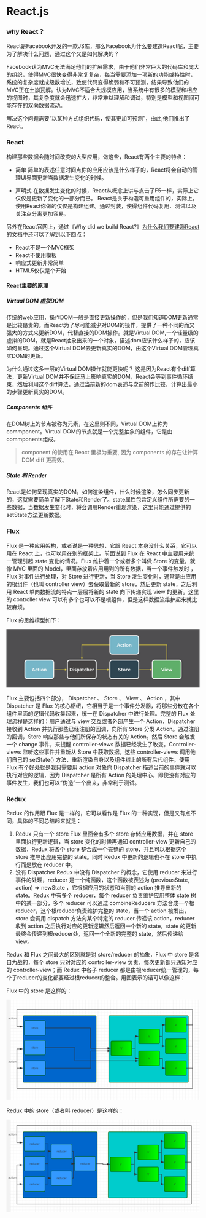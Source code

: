 # React.js
### why React？
React是Facebook开发的一款JS库，那么Facebook为什么要建造React呢，主要为了解决什么问题，通过这个又是如何解决的？

Facebook认为MVC无法满足他们的扩展需求，由于他们非常巨大的代码库和庞大的组织，使得MVC很快变得非常复复杂，每当需要添加一项新的功能或特性时，系统的复杂度就成级数增长，致使代码变得脆弱和不可预测，结果导致他们的MVC正在土崩瓦解。认为MVC不适合大规模应用，当系统中有很多的模型和相应的视图时，其复杂度就会迅速扩大，非常难以理解和调试，特别是模型和视图间可能存在的双向数据流动。

解决这个问题需要“以某种方式组织代码，使其更加可预测”，由此,他们推出了React。

### React

构建那些数据会随时间改变的大型应用，做这些，React有两个主要的特点：

- 简单
简单的表述任意时间点你的应用应该是什么样子的，React将会自动的管理UI界面更新当数据发生变化的时候。

- 声明式
在数据发生变化的时候，React从概念上讲与点击了F5一样，实际上它仅仅是更新了变化的一部分而已。
React是关于构造可重用组件的，实际上，使用React你做的仅仅是构建组建。通过封装，使得组件代码复用、测试以及关注点分离更加容易。

另外在React官网上，通过《Why did we build React?》[为什么我们要建造React](https://github.com/yxl2628/reactjs/blob/master/Why%20did%20we%20build%20React.md)的文档中还可以了解到以下四点：
- React不是一个MVC框架
- React不使用模板
- 响应式更新非常简单
- HTML5仅仅是个开始

#### React主要的原理
##### Virtual DOM 虚拟DOM
传统的web应用，操作DOM一般是直接更新操作的，但是我们知道DOM更新通常是比较昂贵的。而React为了尽可能减少对DOM的操作，提供了一种不同的而又强大的方式来更新DOM，代替直接的DOM操作。就是Virtual DOM,一个轻量级的虚拟的DOM，就是React抽象出来的一个对象，描述dom应该什么样子的，应该如何呈现。通过这个Virtual DOM去更新真实的DOM，由这个Virtual DOM管理真实DOM的更新。

为什么通过这多一层的Virtual DOM操作就能更快呢？ 这是因为React有个diff算法，更新Virtual DOM并不保证马上影响真实的DOM，React会等到事件循环结束，然后利用这个diff算法，通过当前新的dom表述与之前的作比较，计算出最小的步骤更新真实的DOM。

##### Components 组件

在DOM树上的节点被称为元素，在这里则不同，Virtual DOM上称为commponent。Virtual DOM的节点就是一个完整抽象的组件，它是由commponents组成。

> component 的使用在 React 里极为重要, 因为 components 的存在让计算 DOM diff 更高效。

##### State 和 Render
React是如何呈现真实的DOM，如何渲染组件，什么时候渲染，怎么同步更新的，这就需要简单了解下State和Render了。state属性包含定义组件所需要的一些数据，当数据发生变化时，将会调用Render重现渲染，这里只能通过提供的setState方法更新数据。

### Flux

Flux 是一种应用架构，或者说是一种思想，它跟 React 本身没什么关系，它可以用在 React 上，也可以用在别的框架上。前面说到 Flux 在 React 中主要用来统一管理引起 state 变化的情况。Flux 维护着一个或者多个叫做 Store 的变量，就像 MVC 里面的 Model，里面存放着应用用到的所有数据，当一个事件触发时 ，Flux 对事件进行处理，对 Store 进行更新，当 Store 发生变化时，通常是由应用的根组件（也叫 controller view）去获取最新的 store，然后更新 state，之后利用 React 单向数据流的特点一层层将新的 state 向下传递实现 view 的更新。这里的 controller view 可以有多个也可以不是根组件，但是这样数据流维护起来就比较麻烦。

Flux 的思维模型如下：

![](assets/BFf2MnF.png)

Flux 主要包括四个部分， Dispatcher 、 Store 、 View 、 Action ，其中 Dispatcher 是 Flux 的核心枢纽，它相当于是一个事件分发器，将那些分散在各个组件里面的逻辑代码收集起来，统一在 Dispatcher 中进行处理。完整的 Flux 处理流程是这样的：用户通过与 view 交互或者外部产生一个 Action，Dispatcher 接收到 Action 并执行那些已经注册的回调，向所有 Store 分发 Action。通过注册的回调，Store 响应那些与他们所保存的状态有关的 Action。然后 Store 会触发一个 change 事件，来提醒 controller-views 数据已经发生了改变。Controller-views 监听这些事件并重新从 Store 中获取数据。这些 controller-views 调用他们自己的 setState() 方法，重新渲染自身以及组件树上的所有后代组件。使用 Flux 有个好处就是我只需要用 action 对象向 Dispatcher 描述当前的事件就可以执行对应的逻辑，因为 Dispatcher 是所有 Action 的处理中心，即使没有对应的事件发生，我们也可以“伪造”一个出来，非常利于测试。

### Redux

Redux 的作用跟 Flux 是一样的，它可以看作是 Flux 的一种实现，但是又有点不同，具体的不同总结起来就是：

1. Redux 只有一个 store Flux 里面会有多个 store 存储应用数据，并在 store 里面执行更新逻辑，当 store 变化的时候再通知 controller-view 更新自己的数据，Redux 将各个 store 整合成一个完整的 store，并且可以根据这个 store 推导出应用完整的 state。同时 Redux 中更新的逻辑也不在 store 中执行而是放在 reducer 中。
2. 没有 Dispatcher Redux 中没有 Dispatcher 的概念，它使用 reducer 来进行事件的处理，reducer 是一个纯函数，这个函数被表述为 (previousState, action) => newState ，它根据应用的状态和当前的 action 推导出新的 state。Redux 中有多个 reducer，每个 reducer 负责维护应用整体 state 树中的某一部分，多个 reducer 可以通过 combineReducers 方法合成一个根reducer，这个根reducer负责维护完整的 state，当一个 action 被发出，store 会调用 dispatch 方法向某个特定的 reducer 传递该 action，reducer 收到 action 之后执行对应的更新逻辑然后返回一个新的 state，state 的更新最终会传递到根reducer处，返回一个全新的完整的 state，然后传递给 view。

Redux 和 Flux 之间最大的区别就是对 store/reducer 的抽象，Flux 中 store 是各自为战的，每个 store 只对对应的 controller-view 负责，每次更新都只通知对应的 controller-view；而 Redux 中各子 reducer 都是由根reducer统一管理的，每个子reducer的变化都要经过根reducer的整合。用图表示的话可以像这样：

Flux 中的 store 是这样的：

![](assets/JvmiEn.png)

Redux 中的 store（或者叫 reducer）是这样的：

![](assets/RB3Mni.png)